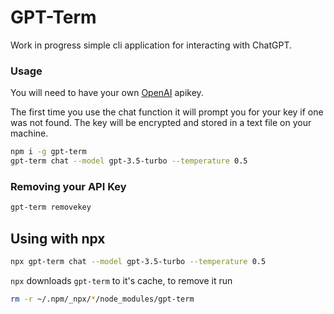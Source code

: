 # GPT-Term

Work in progress simple cli application for interacting with ChatGPT.

### Usage

You will need to have your own [OpenAI](https://platform.openai.com) apikey.

The first time you use the chat function it will prompt you for your key if one was not found. The key
will be encrypted and stored in a text file on your machine.

```bash
npm i -g gpt-term
gpt-term chat --model gpt-3.5-turbo --temperature 0.5
```

### Removing your API Key

```bash
gpt-term removekey
```

## Using with npx

```bash
npx gpt-term chat --model gpt-3.5-turbo --temperature 0.5
```

`npx` downloads `gpt-term` to it's cache, to remove it run

```bash
rm -r ~/.npm/_npx/*/node_modules/gpt-term
```
